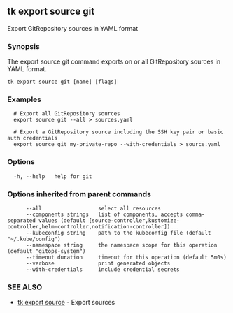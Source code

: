 ## tk export source git

Export GitRepository sources in YAML format

### Synopsis

The export source git command exports on or all GitRepository sources in YAML format.

```
tk export source git [name] [flags]
```

### Examples

```
  # Export all GitRepository sources
  export source git --all > sources.yaml

  # Export a GitRepository source including the SSH key pair or basic auth credentials
  export source git my-private-repo --with-credentials > source.yaml

```

### Options

```
  -h, --help   help for git
```

### Options inherited from parent commands

```
      --all                  select all resources
      --components strings   list of components, accepts comma-separated values (default [source-controller,kustomize-controller,helm-controller,notification-controller])
      --kubeconfig string    path to the kubeconfig file (default "~/.kube/config")
      --namespace string     the namespace scope for this operation (default "gitops-system")
      --timeout duration     timeout for this operation (default 5m0s)
      --verbose              print generated objects
      --with-credentials     include credential secrets
```

### SEE ALSO

* [tk export source](tk_export_source.md)	 - Export sources

